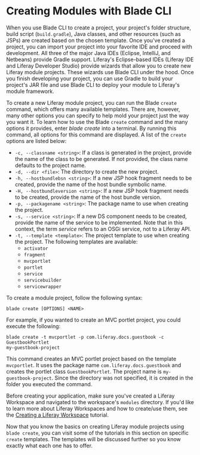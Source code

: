 # Creating Modules with Blade CLI [](id=creating-modules-with-blade-cli)

When you use Blade CLI to create a project, your project's folder structure,
build script (`build.gradle`), Java classes, and other resources (such as JSPs)
are created based on the chosen template. Once you've created a project, you can
import your project into your favorite IDE and proceed with development. All
three of the major Java IDEs (Eclipse, IntelliJ, and Netbeans) provide Gradle
support. Liferay's Eclipse-based IDEs (Liferay IDE and Liferay Developer Studio)
provide wizards that allow you to create new Liferay module projects. These
wizards use Blade CLI under the hood. Once you finish developing your project,
you can use Gradle to build your project's JAR file and use Blade CLI to deploy
your module to Liferay's module framework.

To create a new Liferay module project, you can run the Blade `create` command,
which offers many available templates. There are, however, many other options
you can specify to help mold your project just the way you want it. To learn how
to use the Blade `create` command and the many options it provides, enter *blade
create* into a terminal. By running this command, all options for this command
are displayed. A list of the `create` options are listed below:

- `-c, --classname <string>`: If a class is generated in the project, provide
  the name of the class to be generated. If not provided, the class name
  defaults to the project name.
- `-d, --dir <file>`: The directory to create the new project.
- `-h, --hostbundlebsn <string>`: If a new JSP hook fragment needs to be
  created, provide the name of the host bundle symbolic name.
- `-H, --hostbundleversion <string>`: If a new JSP hook fragment needs to be
  created, provide the name of the host bundle version.
- `-p, --packagename <string>`: The package name to use when creating the
  project.
- `-s, --service <string>`: If a new DS component needs to be created, provide
  the name of the service to be implemented. Note that in this context, the term
  *service* refers to an OSGi service, not to a Liferay API.
- `-t, --template <template>`: The project template to use when creating the
  project. The following templates are available:
    - `activator`
    - `fragment`
    - `mvcportlet`
    - `portlet`
    - `service`
    - `servicebuilder`
    - `servicewrapper`

To create a module project, follow the following syntax:

    blade create [OPTIONS] <NAME>

For example, if you wanted to create an MVC portlet project, you could execute
the following:

    blade create -t mvcportlet -p com.liferay.docs.guestbook -c GuestbookPortlet
    my-guestbook-project

This command creates an MVC portlet project based on the template `mvcportlet`.
It uses the package name `com.liferay.docs.guestbook` and creates the portlet
class `GuestbookPortlet`. The project name is `my-guestbook-project`. Since the
directory was not specified, it is created in the folder you executed the
command.

Before creating your application, make sure you've created a Liferay Workspace
and navigated to the workspace's `modules` directory. If you'd like to learn
more about Liferay Workspaces and how to create/use them, see the
[Creating a Liferay Workspace](/develop/tutorials/-/knowledge_base/7-0/creating-a-liferay-workspace)
tutorial.

Now that you know the basics on creating Liferay module projects using `blade
create`, you can visit some of the tutorials in this section on specific
`create` templates. The templates will be discussed further so you know exactly
what each one has to offer.
